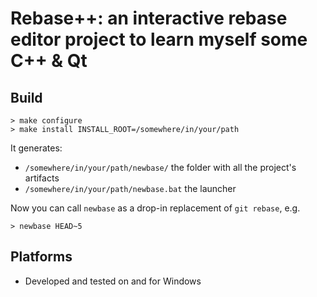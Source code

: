 # Rebase++: an interactive rebase editor project to learn myself some C++ & Qt

## Build

```shell
> make configure
> make install INSTALL_ROOT=/somewhere/in/your/path
```

It generates:

- `/somewhere/in/your/path/newbase/` the folder with all the project's artifacts
- `/somewhere/in/your/path/newbase.bat` the launcher

Now you can call `newbase` as a drop-in replacement of `git rebase`, e.g.

```shell
> newbase HEAD~5
```

## Platforms

- Developed and tested on and for Windows